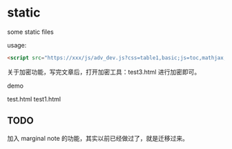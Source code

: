 # static
some static files

usage:

```html
<script src="https://xxx/js/adv_dev.js?css=table1,basic;js=toc,mathjax;mod=crypt,md"></script>
```

关于加密功能，写完文章后，打开加密工具：test3.html 进行加密即可。

demo

test.html test1.html

## TODO

加入 marginal note 的功能，其实以前已经做过了，就是迁移过来。